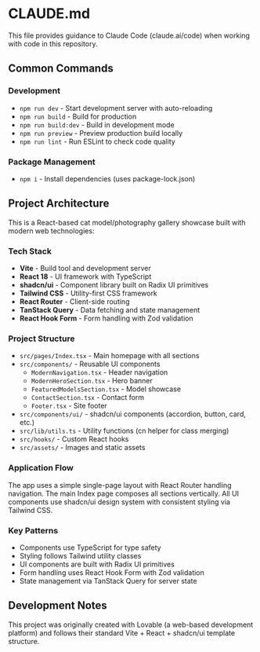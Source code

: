 # CLAUDE.md

This file provides guidance to Claude Code (claude.ai/code) when working with code in this repository.

## Common Commands

### Development
- `npm run dev` - Start development server with auto-reloading
- `npm run build` - Build for production
- `npm run build:dev` - Build in development mode
- `npm run preview` - Preview production build locally
- `npm run lint` - Run ESLint to check code quality

### Package Management
- `npm i` - Install dependencies (uses package-lock.json)

## Project Architecture

This is a React-based cat model/photography gallery showcase built with modern web technologies:

### Tech Stack
- **Vite** - Build tool and development server
- **React 18** - UI framework with TypeScript
- **shadcn/ui** - Component library built on Radix UI primitives
- **Tailwind CSS** - Utility-first CSS framework
- **React Router** - Client-side routing
- **TanStack Query** - Data fetching and state management
- **React Hook Form** - Form handling with Zod validation

### Project Structure
- `src/pages/Index.tsx` - Main homepage with all sections
- `src/components/` - Reusable UI components
  - `ModernNavigation.tsx` - Header navigation
  - `ModernHeroSection.tsx` - Hero banner
  - `FeaturedModelsSection.tsx` - Model showcase
  - `ContactSection.tsx` - Contact form
  - `Footer.tsx` - Site footer
- `src/components/ui/` - shadcn/ui components (accordion, button, card, etc.)
- `src/lib/utils.ts` - Utility functions (cn helper for class merging)
- `src/hooks/` - Custom React hooks
- `src/assets/` - Images and static assets

### Application Flow
The app uses a simple single-page layout with React Router handling navigation. The main Index page composes all sections vertically. All UI components use shadcn/ui design system with consistent styling via Tailwind CSS.

### Key Patterns
- Components use TypeScript for type safety
- Styling follows Tailwind utility classes
- UI components are built with Radix UI primitives
- Form handling uses React Hook Form with Zod validation
- State management via TanStack Query for server state

## Development Notes

This project was originally created with Lovable (a web-based development platform) and follows their standard Vite + React + shadcn/ui template structure.